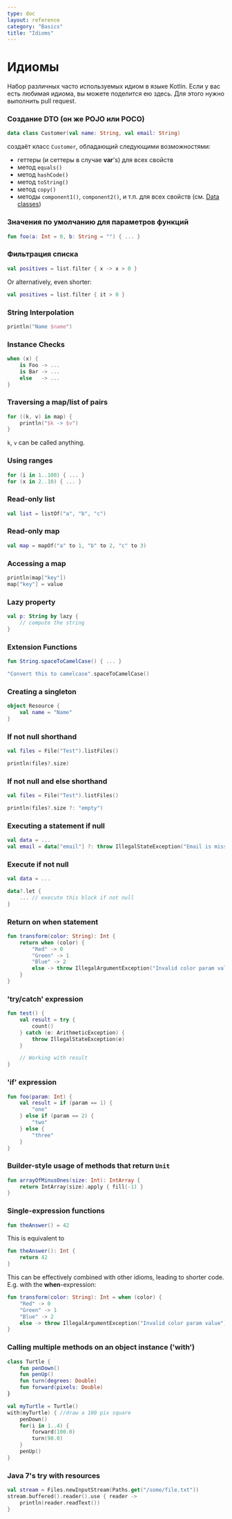 ```yaml
---
type: doc
layout: reference
category: "Basics"
title: "Idioms"
---
```


# Идиомы

Набор различных часто используемых идиом в языке Kotlin. Если у вас есть любимая идиома, вы можете поделится ею здесь. Для этого нужно выполнить pull request.

### Создание DTO (он же POJO или POCO)

``` kotlin
data class Customer(val name: String, val email: String)
```

создаёт класс `Customer`, обладающий следующими возможностями:

* геттеры (и сеттеры в случае **var**<!--keyword-->'s) для всех свойств
* метод `equals()`
* метод `hashCode()`
* метод `toString()`
* метод `copy()`
* методы `component1()`, `component2()`, и т.п. для всех свойств (см. [Data classes](data-classes.html))


### Значения по умолчанию для параметров функций

``` kotlin
fun foo(a: Int = 0, b: String = "") { ... }
```

### Фильтрация списка

``` kotlin
val positives = list.filter { x -> x > 0 }
```

Or alternatively, even shorter:

``` kotlin
val positives = list.filter { it > 0 }
```

### String Interpolation

``` kotlin
println("Name $name")
```

### Instance Checks

``` kotlin
when (x) {
    is Foo -> ...
    is Bar -> ...
    else   -> ...
}
```

### Traversing a map/list of pairs

``` kotlin
for ((k, v) in map) {
    println("$k -> $v")
}
```

`k`, `v` can be called anything.

### Using ranges

``` kotlin
for (i in 1..100) { ... }
for (x in 2..10) { ... }
```

### Read-only list

``` kotlin
val list = listOf("a", "b", "c")
```

### Read-only map

``` kotlin
val map = mapOf("a" to 1, "b" to 2, "c" to 3)
```

### Accessing a map

``` kotlin
println(map["key"])
map["key"] = value
```

### Lazy property

``` kotlin
val p: String by lazy {
    // compute the string
}
```

### Extension Functions

``` kotlin
fun String.spaceToCamelCase() { ... }

"Convert this to camelcase".spaceToCamelCase()
```

### Creating a singleton

``` kotlin
object Resource {
    val name = "Name"
}
```

### If not null shorthand

``` kotlin
val files = File("Test").listFiles()

println(files?.size)
```

### If not null and else shorthand

``` kotlin
val files = File("Test").listFiles()

println(files?.size ?: "empty")
```

### Executing a statement if null

``` kotlin
val data = ...
val email = data["email"] ?: throw IllegalStateException("Email is missing!")
```

### Execute if not null

``` kotlin
val data = ...

data?.let {
    ... // execute this block if not null
}
```

### Return on when statement

``` kotlin
fun transform(color: String): Int {
    return when (color) {
        "Red" -> 0
        "Green" -> 1
        "Blue" -> 2
        else -> throw IllegalArgumentException("Invalid color param value")
    }
}
```

### 'try/catch' expression

``` kotlin
fun test() {
    val result = try {
        count()
    } catch (e: ArithmeticException) {
        throw IllegalStateException(e)
    }

    // Working with result
}
```

### 'if' expression

``` kotlin
fun foo(param: Int) {
    val result = if (param == 1) {
        "one"
    } else if (param == 2) {
        "two"
    } else {
        "three"
    }
}
```

### Builder-style usage of methods that return `Unit`

``` kotlin
fun arrayOfMinusOnes(size: Int): IntArray {
    return IntArray(size).apply { fill(-1) }
}
```


### Single-expression functions

``` kotlin
fun theAnswer() = 42
```

This is equivalent to

``` kotlin
fun theAnswer(): Int {
    return 42
}
```

This can be effectively combined with other idioms, leading to shorter code. E.g. with the **when**<!--keyword-->-expression:

``` kotlin
fun transform(color: String): Int = when (color) {
    "Red" -> 0
    "Green" -> 1
    "Blue" -> 2
    else -> throw IllegalArgumentException("Invalid color param value")
}
```

### Calling multiple methods on an object instance ('with')

``` kotlin
class Turtle {
    fun penDown()
    fun penUp()
    fun turn(degrees: Double)
    fun forward(pixels: Double)
}

val myTurtle = Turtle()
with(myTurtle) { //draw a 100 pix square
    penDown()
    for(i in 1..4) {
        forward(100.0)
        turn(90.0)
    }
    penUp()
}
```

### Java 7's try with resources

``` kotlin
val stream = Files.newInputStream(Paths.get("/some/file.txt"))
stream.buffered().reader().use { reader ->
    println(reader.readText())
}
```
